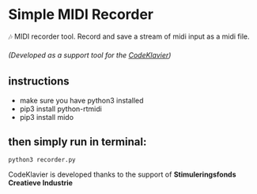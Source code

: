 # Simple MIDI Recorder
 :notes: MIDI recorder tool. Record and save a stream of midi input as a midi file.

###### (Developed as a support tool for the [CodeKlavier](https://codeklavier.space))

## instructions

- make sure you have python3 installed
- pip3 install python-rtmidi
- pip3 install mido

## then simply run in terminal:

`python3 recorder.py`

CodeKlavier is developed thanks to the support of **Stimuleringsfonds Creatieve Industrie**
